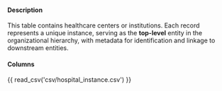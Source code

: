 #### Description
This table contains healthcare centers or institutions. Each record represents a unique instance, 
serving as the **top-level** entity in the organizational hierarchy, with metadata for identification and linkage to downstream entities.

#### Columns
{{ read_csv('csv/hospital_instance.csv') }}

